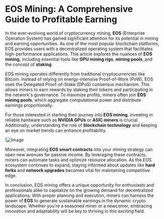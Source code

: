 # EOS Mining: A Comprehensive Guide to Profitable Earning

In the ever-evolving world of cryptocurrency mining, **EOS** (Enterprise Operation System) has gained significant attention for its potential in mining and earning opportunities. As one of the most popular blockchain platforms, EOS provides users with a decentralized operating system that facilitates high-performance applications. This article explores the nuances of **EOS mining**, including essential tools like **GPU mining rigs**, **mining pools**, and the concept of **staking**.

EOS mining operates differently from traditional cryptocurrencies like Bitcoin. Instead of relying on energy-intensive Proof-of-Work (PoW), EOS uses the Delegated Proof-of-Stake (DPoS) consensus mechanism. This allows miners to earn rewards by staking their tokens and participating in the network's governance. To maximize profits, miners often join **EOS mining pools**, which aggregate computational power and distribute earnings proportionally.

For those interested in starting their journey into **EOS mining**, investing in reliable hardware such as **NVIDIA GPUs** or **ASIC miners** is crucial. Additionally, understanding the role of **blockchain technology** and keeping an eye on market trends can enhance profitability. 

!![Image](https://github.com/user-attachments/assets/b6e7b7a2-655e-4d44-8baa-20c566a3cb65)

Moreover, integrating **EOS smart contracts** into your mining strategy can open new avenues for passive income. By leveraging these contracts, miners can automate tasks and optimize resource allocation. As the EOS ecosystem continues to expand, staying informed about updates like **hard forks** and **network upgrades** becomes vital for maintaining competitive edge.

In conclusion, EOS mining offers a unique opportunity for enthusiasts and professionals alike to capitalize on the growing demand for decentralized applications. With proper planning and execution, miners can harness the power of **EOS** to generate sustainable earnings in the dynamic crypto landscape. Whether you're a seasoned miner or a newcomer, embracing innovation and adaptability will be key to thriving in this exciting field.